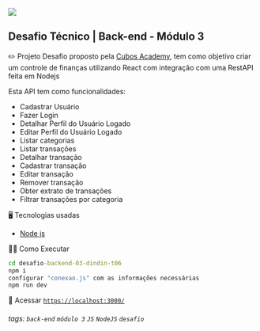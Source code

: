 ![](https://i.imgur.com/xG74tOh.png)

## Desafio Técnico | Back-end - Módulo 3

:pencil2: Projeto
Desafio proposto pela [Cubos Academy](https://cubos.academy/sucesso), tem como objetivo criar um controle de finanças utilizando React com integração com uma RestAPI feita em Nodejs

Esta API tem como funcionalidades:

- Cadastrar Usuário
- Fazer Login
- Detalhar Perfil do Usuário Logado
- Editar Perfil do Usuário Logado
- Listar categorias
- Listar transações
- Detalhar transação
- Cadastrar transação
- Editar transação
- Remover transação
- Obter extrato de transações
- Filtrar transações por categoria

:desktop_computer: Tecnologias usadas

- [Node js](https://nodejs.org/en/)

:running_woman: Como Executar

```cmd
cd desafio-backend-03-dindin-t06
npm i
configurar "conexao.js" com as informações necessárias
npm run dev
```

:link: Acessar
<a href='https://localhost:8000/' target='_blank'>`https://localhost:3000/`</a>

###### tags: `back-end` `módulo 3` `JS` `NodeJS` `desafio`
